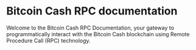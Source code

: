 # Bitcoin Cash RPC documentation

Welcome to the Bitcoin Cash RPC Documentation, your gateway to programmatically interact with the Bitcoin Cash blockchain using Remote Procedure Call (RPC) technology.